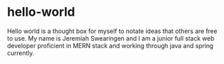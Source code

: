 # hello-world
Hello world is a thought box for myself to notate ideas that others are free to use. 
My name is Jeremiah Swearingen and I am a junior full stack web developer
proficient in MERN stack and working through java and spring currently. 
